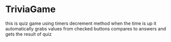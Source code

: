 # TriviaGame
this is quiz game using timers decrement method when the time is up it automatically grabs values from checked buttons compares to answers and gets the result of quiz